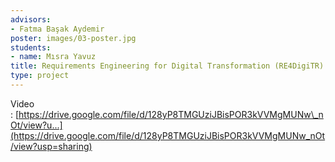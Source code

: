 ```yaml
---
advisors:
- Fatma Başak Aydemir
poster: images/03-poster.jpg
students:
- name: Mısra Yavuz
title: Requirements Engineering for Digital Transformation (RE4DigiTR)
type: project
---
```


Video : [https://drive.google.com/file/d/128yP8TMGUziJBisPOR3kVVMgMUNw\_nOt/view?u...](https://drive.google.com/file/d/128yP8TMGUziJBisPOR3kVVMgMUNw_nOt/view?usp=sharing)